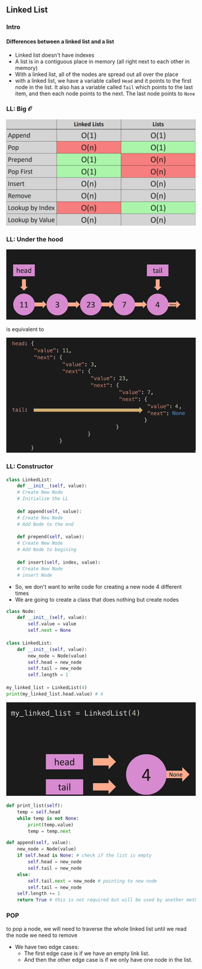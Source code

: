 ## Linked List

### Intro

#### Differences between a linked list and a list

- Linked list doesn't have indexes
- A list is in a contiguous place in memory (all right next to each other in memory)
- With a linked list, all of the nodes are spread out all over the place
- with a linked list, we have a variable called `Head` and it points to the first node in the list. It also has a variable called `Tail` which points to the last item, and then each node points to the next. The last node points to `None`

### LL: Big $\mathcal{O}$

![LL vs List](Assets/Pasted_image_20230605151452.png)

### LL: Under the hood

![List](Assets/Pasted_image_20230605151930.png)

is equivalent to

![under the hood](.\Assets\Pasted_image_20230605151908.png)

### LL: Constructor

```python
class LinkedList:
	def __init__(self, value):
	# Create New Node
	# Initialize the LL

	def append(self, value):
	# Create New Node
	# Add Node to the end

	def prepend(self, value):
	# Create New Node
	# Add Node to begining

	def insert(self, index, value):
	# Create New Node
	# insert Node

```

- So, we don't want to write code for creating a new node 4 different times
- We are going to create a class that does nothing but create nodes

```python
class Node:
	def __init__(self, value):
		self.value = value
		self.next = None

class LinkedList:
	def __init__(self, value):
		new_node = Node(value)
		self.head = new_node
		self.tail = new_node
		self.length = 1

my_linked_list = LinkedList(4)
print(my_linked_list.head.value) # 4
```

![](Assets/Pasted_image_20230605153306.png)

```python
def print_list(self):
	temp = self.head
	while temp is not None:
		print(temp.value)
		temp = temp.next
```

```python
def append(self, value):
	new_node = Node(value)
	if self.head is None: # check if the list is empty
		self.head = new_node
		self.tail = new_node
	else:
		self.tail.next = new_node # pointing to new node
		self.tail = new_node
	self.length += 1
	return True # this is not required but will be used by another method later on
```

### POP

to pop a node, we will need to traverse the whole linked list until we read the node we need to remove

- We have two edge cases:
  - The first edge case is if we have an empty link list.
  - And then the other edge case is if we only have one node in the list.
